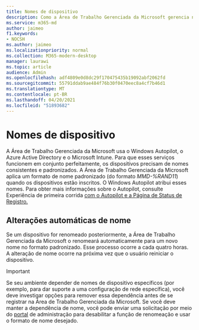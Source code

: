```yaml
---
title: Nomes de dispositivo
description: Como a Área de Trabalho Gerenciada da Microsoft gerencia nomes de dispositivos
ms.service: m365-md
author: jaimeo
f1.keywords:
- NOCSH
ms.author: jaimeo
ms.localizationpriority: normal
ms.collection: M365-modern-desktop
manager: laurawi
ms.topic: article
audience: Admin
ms.openlocfilehash: adf4809e0d8dc29f170475435b19092abf2062fd
ms.sourcegitcommit: 55791ddab9ae484f76b30f0470eec8a4cf7b46d1
ms.translationtype: MT
ms.contentlocale: pt-BR
ms.lasthandoff: 04/20/2021
ms.locfileid: "51893682"
---
```

# <a name="device-names"></a>Nomes de dispositivo

A Área de Trabalho Gerenciada da Microsoft usa o Windows Autopilot, o Azure Active Directory e o Microsoft Intune. Para que esses serviços funcionem em conjunto perfeitamente, os dispositivos precisam de nomes consistentes e padronizados. A Área de Trabalho Gerenciada da Microsoft aplica um formato de nome padronizado (do formato *MMD-%RAND11*) quando os dispositivos estão inscritos. O Windows Autopilot atribui esses nomes. Para obter mais informações sobre o Autopilot, consulte Experiência de primeira corrida [com o Autopilot e a Página de Status de Registro.](../get-started/esp-first-run.md)

## <a name="automated-name-changes"></a>Alterações automáticas de nome

Se um dispositivo for renomeado posteriormente, a Área de Trabalho Gerenciada da Microsoft o renomeará automaticamente para um novo nome no formato padronizado. Esse processo ocorre a cada quatro horas. A alteração de nome ocorre na próxima vez que o usuário reiniciar o dispositivo.

> [!IMPORTANT]
> Se seu ambiente depender de nomes de dispositivo específicos (por exemplo, para dar suporte a uma configuração de rede específica), você deve investigar opções para remover essa dependência antes de se registrar na Área de Trabalho Gerenciada da Microsoft. Se você deve manter a dependência de nome, você pode enviar uma solicitação por meio do [portal](../working-with-managed-desktop/admin-support.md) de administração para desabilitar a função de renomeação e usar o formato de nome desejado.